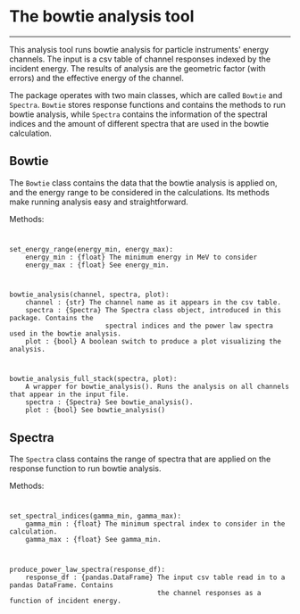 # The bowtie analysis tool
---

This analysis tool runs bowtie analysis for particle instruments' energy channels.
The input is a csv table of channel responses indexed by the incident energy.
The results of analysis are the geometric factor (with errors) and the
effective energy of the channel.

The package operates with two main classes, which are called `Bowtie` and `Spectra`. `Bowtie` stores 
response functions and contains the methods to run bowtie analysis, while `Spectra` contains the 
information of the spectral indices and the amount of different spectra that are used in the bowtie calculation.

Bowtie
---
The `Bowtie` class contains the data that the bowtie analysis is applied on, and the energy range to be
considered in the calculations. Its methods make running analysis easy and straightforward.

Methods:
#
	set_energy_range(energy_min, energy_max):
 		energy_min : {float} The minimum energy in MeV to consider
   		energy_max : {float} See energy_min.
#
 	bowtie_analysis(channel, spectra, plot):
  		channel : {str} The channel name as it appears in the csv table.
		spectra : {Spectra} The Spectra class object, introduced in this package. Contains the 
  							spectral indices and the power law spectra used in the bowtie analysis.
  		plot : {bool} A boolean switch to produce a plot visualizing the analysis.
#
	bowtie_analysis_full_stack(spectra, plot):
 		A wrapper for bowtie_analysis(). Runs the analysis on all channels that appear in the input file.
 		spectra : {Spectra} See bowtie_analysis().
   		plot : {bool} See bowtie_analysis()

Spectra
---
The `Spectra` class contains the range of spectra that are applied on the response function to run 
bowtie analysis.

Methods:
#
	set_spectral_indices(gamma_min, gamma_max):
 		gamma_min : {float} The minimum spectral index to consider in the calculation.
   		gamma_max : {float} See gamma_min.
#
 	produce_power_law_spectra(response_df):
  		response_df : {pandas.DataFrame} The input csv table read in to a pandas DataFrame. Contains
										 the channel responses as a function of incident energy.
